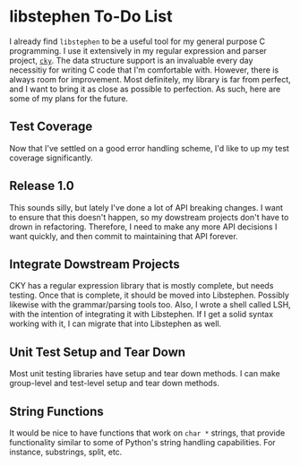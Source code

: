 # libstephen To-Do List

I already find `libstephen` to be a useful tool for my general purpose C
programming.  I use it extensively in my regular expression and parser project,
[`cky`](https://bitbucket.org/brenns10/cky).  The data structure support is an
invaluable every day necessitiy for writing C code that I'm comfortable with.
However, there is always room for improvement.  Most definitely, my library is
far from perfect, and I want to bring it as close as possible to perfection.  As
such, here are some of my plans for the future.

## Test Coverage

Now that I've settled on a good error handling scheme, I'd like to up my test
coverage significantly.

## Release 1.0

This sounds silly, but lately I've done a lot of API breaking changes.  I want
to ensure that this doesn't happen, so my dowstream projects don't have to drown
in refactoring.  Therefore, I need to make any more API decisions I want
quickly, and then commit to maintaining that API forever.

## Integrate Dowstream Projects

CKY has a regular expression library that is mostly complete, but needs testing.
Once that is complete, it should be moved into Libstephen.  Possibly likewise
with the grammar/parsing tools too.  Also, I wrote a shell called LSH, with the
intention of integrating it with Libstephen.  If I get a solid syntax working
with it, I can migrate that into Libstephen as well.

## Unit Test Setup and Tear Down

Most unit testing libraries have setup and tear down methods.  I can make
group-level and test-level setup and tear down methods.

## String Functions

It would be nice to have functions that work on `char *` strings, that provide
functionality similar to some of Python's string handling capabilities.  For
instance, substrings, split, etc.
